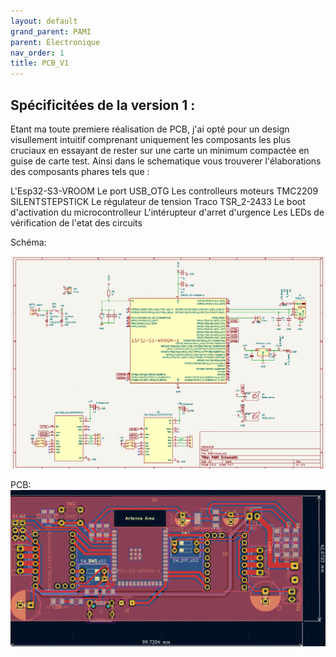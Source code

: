 ```yaml
---
layout: default
grand_parent: PAMI
parent: Électronique
nav_order: 1
title: PCB_V1
---
```


## Spécificitées de la version 1 :

  Etant ma toute premiere réalisation de PCB, j'ai opté pour un design visullement intuitif comprenant uniquement les composants les plus cruciaux en essayant de rester sur une carte un minimum compactée en guise de carte test.
  Ainsi dans le schematique vous trouverer l'élaborations des composants phares tels que :
   
  L'Esp32-S3-VROOM
  Le port USB_OTG
  Les controlleurs moteurs TMC2209 SILENTSTEPSTICK
  Le régulateur de tension Traco TSR_2-2433
  Le boot d'activation du microcontrolleur
  L'intérupteur d'arret d'urgence
  Les LEDs de vérification de l'etat des circuits

  Schéma:
    
  ![Illustration shématique](../images/ShematicPAMI_V1.png)

  
  PCB:
  ![Image pcb1](../images/PCBPAMI_V1.png)
  
  
